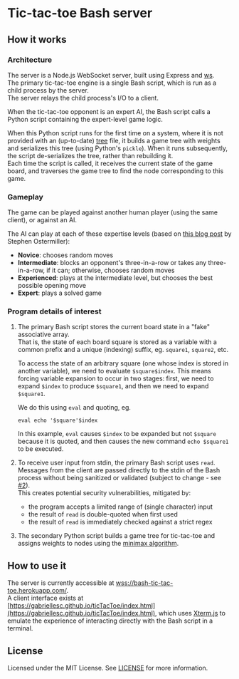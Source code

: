 # Tic-tac-toe Bash server

## How it works

### Architecture

The server is a Node.js WebSocket server, built using Express and [ws](https://github.com/websockets/ws).  
The primary tic-tac-toe engine is a single Bash script, which is run as a child process by the server.  
The server relays the child process's I/O to a client.

When the tic-tac-toe opponent is an expert AI, the Bash script calls a Python script containing the expert-level game logic.

When this Python script runs for the first time on a system, where it is not provided with an (up-to-date) [tree](https://github.com/gabriellesc/bash-tic-tac-toe/blob/master/tree) file, it builds a game tree with weights and serializes this tree (using Python's `pickle`). When it runs subsequently, the script de-serializes the tree, rather than rebuilding it.  
Each time the script is called, it receives the current state of the game board, and traverses the game tree to find the node corresponding to this game.

### Gameplay

The game can be played against another human player (using the same client), or against an AI.

The AI can play at each of these expertise levels (based on [this blog post](https://blog.ostermiller.org/tic-tac-toe-strategy) by Stephen Ostermiller):
- **Novice**: chooses random moves
- **Intermediate**: blocks an opponent's three-in-a-row or takes any three-in-a-row, if it can; otherwise, chooses random moves
- **Experienced**: plays at the intermediate level, but chooses the best possible opening move
- **Expert**: plays a solved game

### Program details of interest

1. The primary Bash script stores the current board state in a "fake" associative array.  
That is, the state of each board square is stored as a variable with a common prefix and a unique (indexing) suffix, eg. `square1`, `square2`, etc.

    To access the state of an arbitrary square (one whose index is stored in another variable), we need to evaluate `$square$index`. This means forcing variable expansion to occur in two stages: first, we need to expand `$index` to produce `$square1`, and then we need to expand `$square1`.
   
    We do this using `eval` and quoting, eg.
    ```
    eval echo '$square'$index
    ```

    In this example, `eval` causes `$index` to be expanded but not `$square` because it is quoted, and then causes the new command `echo $square1` to be executed.

2. To receive user input from stdin, the primary Bash script uses `read`. Messages from the client are passed directly to the stdin of the Bash process without being sanitized or validated (subject to change - see [#2](https://github.com/gabriellesc/bash-tic-tac-toe/issues/2)).  
This creates potential security vulnerabilities, mitigated by:
   - the program accepts a limited range of (single character) input
   - the result of `read` is double-quoted when first used
   - the result of `read` is immediately checked against a strict regex

3. The secondary Python script builds a game tree for tic-tac-toe and assigns weights to nodes using the [minimax algorithm](http://www.flyingmachinestudios.com/programming/minimax/).

## How to use it

The server is currently accessible at [wss://bash-tic-tac-toe.herokuapp.com/](wss://bash-tic-tac-toe.herokuapp.com/).  
A client interface exists at [https://gabriellesc.github.io/ticTacToe/index.html](https://gabriellesc.github.io/ticTacToe/index.html), which uses [Xterm.js](https://xtermjs.org/) to emulate the experience of interacting directly with the Bash script in a terminal.

## License
Licensed under the MIT License. See [LICENSE](LICENSE) for more information.
